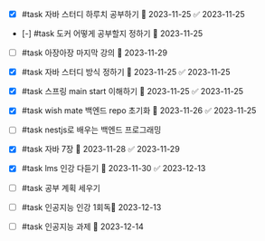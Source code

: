 - [x] #task 자바 스터디 하루치 공부하기 📅 2023-11-25 ✅ 2023-11-25
- [-] #task 도커 어떻게 공부할지 정하기 📅 2023-11-25
- [ ] #task 아장아장 마지막 강의 📅 2023-11-29
- [x] #task 자바 스터디 방식 정하기 📅 2023-11-25 ✅ 2023-11-25
- [x] #task 스프링 main start 이해하기 📅 2023-11-25 ✅ 2023-11-25
- [x] #task wish mate 백엔드 repo 초기화 📅 2023-11-26 ✅ 2023-11-25


- [ ] #task nestjs로 배우는 백엔드 프로그래밍
- [x] #task 자바 7장 📅 2023-11-28 ✅ 2023-11-29
- [x] #task lms 인강 다듣기 📅 2023-11-30 ✅ 2023-12-13

- [ ] #task 공부 계획 세우기
- [ ] #task 인공지능 인강 1회독📅 2023-12-13 
- [ ] #task 인공지능 과제 📅 2023-12-14 